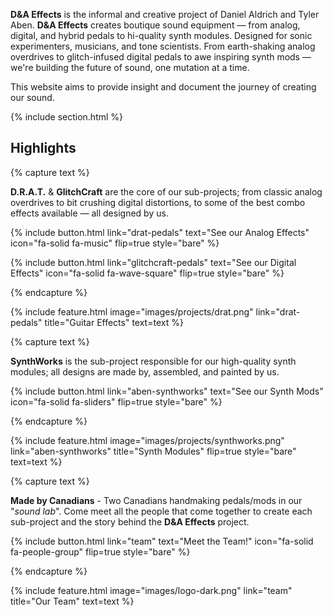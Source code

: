 ---
---
**D&A Effects** is the informal and creative project of Daniel Aldrich and Tyler Aben. **D&A Effects** creates boutique sound equipment — from analog, digital, and hybrid pedals to hi-quality synth modules. Designed for sonic experimenters, musicians, and tone scientists. From earth-shaking analog overdrives to glitch-infused digital pedals to awe inspiring synth mods — we're building the future of sound, one mutation at a time.

This website aims to provide insight and document the journey of creating our sound.

{% include section.html %}

## Highlights

{% capture text %}

**D.R.A.T.** & **GlitchCraft** are the core of our sub-projects; from classic analog overdrives to bit crushing digital distortions, to some of the best combo effects available — all designed by us.

{%
  include button.html
  link="drat-pedals"
  text="See our Analog Effects"
  icon="fa-solid fa-music"
  flip=true
  style="bare"
%}

{%
  include button.html
  link="glitchcraft-pedals"
  text="See our Digital Effects"
  icon="fa-solid fa-wave-square"
  flip=true
  style="bare"
%}

{% endcapture %}

{%
  include feature.html
  image="images/projects/drat.png"
  link="drat-pedals"
  title="Guitar Effects"
  text=text
%}

{% capture text %}

**SynthWorks** is the sub-project responsible for our high-quality synth modules; all designs are made by, assembled, and painted by us.

{%
  include button.html
  link="aben-synthworks"
  text="See our Synth Mods"
  icon="fa-solid fa-sliders"
  flip=true
  style="bare"
%}

{% endcapture %}

{%
  include feature.html
  image="images/projects/synthworks.png"
  link="aben-synthworks"
  title="Synth Modules"
  flip=true
  style="bare"
  text=text
%}

{% capture text %}

**Made by Canadians** - Two Canadians handmaking pedals/mods in our "_sound lab_". Come meet all the people that come together to create each sub-project and the story behind the **D&A Effects** project.

{%
  include button.html
  link="team"
  text="Meet the Team!"
  icon="fa-solid fa-people-group"
  flip=true
  style="bare"
%}

{% endcapture %}

{%
  include feature.html
  image="images/logo-dark.png"
  link="team"
  title="Our Team"
  text=text
%}
